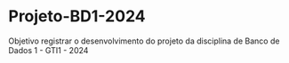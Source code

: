 # Projeto-BD1-2024
Objetivo registrar o desenvolvimento do projeto da disciplina de Banco de Dados 1 - GTI1 - 2024
